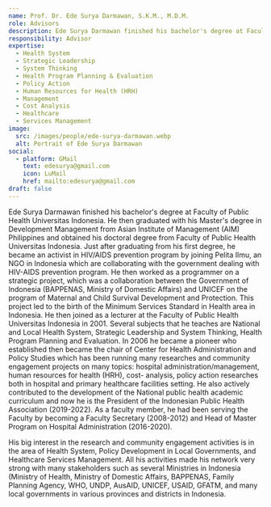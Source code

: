 ```yaml
---
name: Prof. Dr. Ede Surya Darmawan, S.K.M., M.D.M.
role: Advisors
description: Ede Surya Darmawan finished his bachelor's degree at Faculty of Public Health Universitas Indonesia.
responsibility: Advisor
expertise:
  - Health System
  - Strategic Leadership
  - System Thinking
  - Health Program Planning & Evaluation
  - Policy Action
  - Human Resources for Health (HRH)
  - Management
  - Cost Analysis
  - Healthcare
  - Services Management
image:
  src: /images/people/ede-surya-darmawan.webp
  alt: Portrait of Ede Surya Darmawan
social:
  - platform: GMail
    text: edesurya@gmail.com
    icon: LuMail
    href: mailto:edesurya@gmail.com
draft: false
---
```


Ede Surya Darmawan finished his bachelor's degree at Faculty of Public Health Universitas Indonesia. He then graduated with his Master's degree in Development Management from Asian Institute of Management (AIM) Philippines and obtained his doctoral degree from Faculty of Public Health Universitas Indonesia. Just after graduating from his first degree, he became an activist in HIV/AIDS prevention program by joining Pelita Ilmu, an NGO in Indonesia which are collaborating with the government dealing with HIV-AIDS prevention program. He then worked as a programmer on a strategic project, which was a collaboration between the Government of Indonesia (BAPPENAS, Ministry of Domestic Affairs) and UNICEF on the program of Maternal and Child Survival Development and Protection. This project led to the birth of the Minimum Services Standard in Health area in Indonesia. He then joined as a lecturer at the Faculty of Public Health Universitas Indonesia in 2001. Several subjects that he teaches are National and Local Health System, Strategic Leadership and System Thinking, Health Program Planning and Evaluation. In 2006 he became a pioneer who established then became the chair of Center for Health Administration and Policy Studies which has been running many researches and community engagement projects on many topics: hospital administration/management, human resources for health (HRH), cost- analysis, policy action researches both in hospital and primary healthcare facilities setting. He also actively contributed to the development of the National public health academic curriculum and now he is the President of the Indonesian Public Health Association (2019-2022). As a faculty member, he had been serving the Faculty by becoming a Faculty Secretary (2008-2012) and Head of Master Program on Hospital Administration (2016-2020).

His big interest in the research and community engagement activities is in the area of Health System, Policy Development in Local Governments, and Healthcare Services Management. All his activities made his network very strong with many stakeholders such as several Ministries in Indonesia (Ministry of Health, Ministry of Domestic Affairs, BAPPENAS, Family Planning Agency, WHO, UNDP, AusAID, UNICEF, USAID, GFATM, and many local governments in various provinces and districts in Indonesia.
